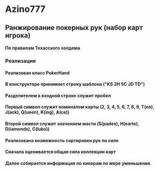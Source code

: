 # Azino777

## Ранжирование покерных рук (набор карт игрока)
#### По правилам Техасского холдема

### Реализация
#### Реализован класс PokerHand 
#### В конструкторе принимает строку шаблона ("KS 2H 5C JD TD")
#### Разделителем в входной строке служит пробел
#### Первый символ служит номиналом карты (2, 3, 4, 5, 6, 7, 8, 9, T(en), J(ack), Q(ueen), K(ing), A(ce))
#### Второй символ служит значением масти (S(pades), H(earts), D(iamonds), C(lubs))
#### Реализована возможность сортировки рук по силе
#### Сначала оценивается общая сила коллекции карт
#### Далее собирается информация по кикерам по мере уменьшения.
